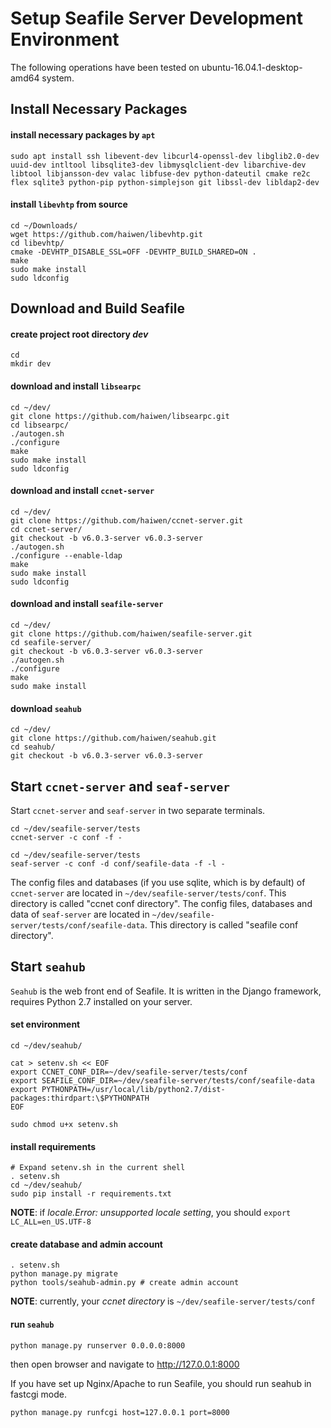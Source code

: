 # Setup Seafile Server Development Environment

The following operations have been tested on ubuntu-16.04.1-desktop-amd64 system.

## Install Necessary Packages

#### install necessary packages by `apt`

```
sudo apt install ssh libevent-dev libcurl4-openssl-dev libglib2.0-dev uuid-dev intltool libsqlite3-dev libmysqlclient-dev libarchive-dev libtool libjansson-dev valac libfuse-dev python-dateutil cmake re2c flex sqlite3 python-pip python-simplejson git libssl-dev libldap2-dev
```

#### install `libevhtp` from source

```
cd ~/Downloads/
wget https://github.com/haiwen/libevhtp.git
cd libevhtp/
cmake -DEVHTP_DISABLE_SSL=OFF -DEVHTP_BUILD_SHARED=ON .
make
sudo make install
sudo ldconfig
```

## Download and Build Seafile

#### create project root directory *dev*

```
cd
mkdir dev
```

#### download and install `libsearpc`

```
cd ~/dev/
git clone https://github.com/haiwen/libsearpc.git
cd libsearpc/
./autogen.sh
./configure
make
sudo make install
sudo ldconfig
```

#### download and install `ccnet-server`

```
cd ~/dev/
git clone https://github.com/haiwen/ccnet-server.git
cd ccnet-server/
git checkout -b v6.0.3-server v6.0.3-server
./autogen.sh
./configure --enable-ldap
make
sudo make install
sudo ldconfig
```

#### download and install `seafile-server`

```
cd ~/dev/
git clone https://github.com/haiwen/seafile-server.git
cd seafile-server/
git checkout -b v6.0.3-server v6.0.3-server
./autogen.sh
./configure
make
sudo make install
```

#### download `seahub`

```
cd ~/dev/
git clone https://github.com/haiwen/seahub.git
cd seahub/
git checkout -b v6.0.3-server v6.0.3-server
```

## Start `ccnet-server` and `seaf-server`

Start `ccnet-server` and `seaf-server` in two separate terminals.

```
cd ~/dev/seafile-server/tests
ccnet-server -c conf -f -
```

```
cd ~/dev/seafile-server/tests
seaf-server -c conf -d conf/seafile-data -f -l -
```

The config files and databases (if you use sqlite, which is by default) of `ccnet-server` are located in `~/dev/seafile-server/tests/conf`. This directory is called "ccnet conf directory". The config files, databases and data of `seaf-server` are located in `~/dev/seafile-server/tests/conf/seafile-data`. This directory is called "seafile conf directory". 

## Start `seahub`

`Seahub` is the web front end of Seafile. It is written in the Django framework, requires Python 2.7 installed on your server.

#### set environment

```
cd ~/dev/seahub/

cat > setenv.sh << EOF
export CCNET_CONF_DIR=~/dev/seafile-server/tests/conf
export SEAFILE_CONF_DIR=~/dev/seafile-server/tests/conf/seafile-data
export PYTHONPATH=/usr/local/lib/python2.7/dist-packages:thirdpart:\$PYTHONPATH
EOF

sudo chmod u+x setenv.sh
```

#### install requirements

```
# Expand setenv.sh in the current shell
. setenv.sh
cd ~/dev/seahub/
sudo pip install -r requirements.txt
```

**NOTE**: if *locale.Error: unsupported locale setting*, you should `export LC_ALL=en_US.UTF-8`

#### create database and admin account

```
. setenv.sh
python manage.py migrate
python tools/seahub-admin.py # create admin account
```

**NOTE**: currently, your *ccnet directory* is `~/dev/seafile-server/tests/conf`

#### run `seahub`

```
python manage.py runserver 0.0.0.0:8000
```

then open browser and navigate to http://127.0.0.1:8000

If you have set up Nginx/Apache to run Seafile, you should run seahub in fastcgi mode.

```
python manage.py runfcgi host=127.0.0.1 port=8000
```
